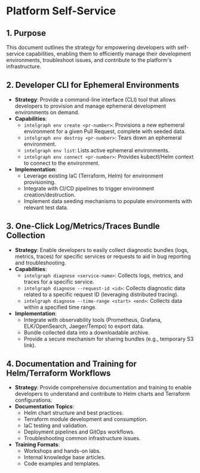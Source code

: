 # Platform Self-Service

## 1. Purpose

This document outlines the strategy for empowering developers with self-service capabilities, enabling them to efficiently manage their development environments, troubleshoot issues, and contribute to the platform's infrastructure.

## 2. Developer CLI for Ephemeral Environments

*   **Strategy**: Provide a command-line interface (CLI) tool that allows developers to provision and manage ephemeral development environments on demand.
*   **Capabilities**:
    *   `intelgraph env create <pr-number>`: Provisions a new ephemeral environment for a given Pull Request, complete with seeded data.
    *   `intelgraph env destroy <pr-number>`: Tears down an ephemeral environment.
    *   `intelgraph env list`: Lists active ephemeral environments.
    *   `intelgraph env connect <pr-number>`: Provides kubectl/Helm context to connect to the environment.
*   **Implementation**:
    *   Leverage existing IaC (Terraform, Helm) for environment provisioning.
    *   Integrate with CI/CD pipelines to trigger environment creation/destruction.
    *   Implement data seeding mechanisms to populate environments with relevant test data.

## 3. One-Click Log/Metrics/Traces Bundle Collection

*   **Strategy**: Enable developers to easily collect diagnostic bundles (logs, metrics, traces) for specific services or requests to aid in bug reporting and troubleshooting.
*   **Capabilities**:
    *   `intelgraph diagnose <service-name>`: Collects logs, metrics, and traces for a specific service.
    *   `intelgraph diagnose --request-id <id>`: Collects diagnostic data related to a specific request ID (leveraging distributed tracing).
    *   `intelgraph diagnose --time-range <start> <end>`: Collects data within a specified time range.
*   **Implementation**:
    *   Integrate with observability tools (Prometheus, Grafana, ELK/OpenSearch, Jaeger/Tempo) to export data.
    *   Bundle collected data into a downloadable archive.
    *   Provide a secure mechanism for sharing bundles (e.g., temporary S3 link).

## 4. Documentation and Training for Helm/Terraform Workflows

*   **Strategy**: Provide comprehensive documentation and training to enable developers to understand and contribute to Helm charts and Terraform configurations.
*   **Documentation Topics**:
    *   Helm chart structure and best practices.
    *   Terraform module development and consumption.
    *   IaC testing and validation.
    *   Deployment pipelines and GitOps workflows.
    *   Troubleshooting common infrastructure issues.
*   **Training Formats**:
    *   Workshops and hands-on labs.
    *   Internal knowledge base articles.
    *   Code examples and templates.
